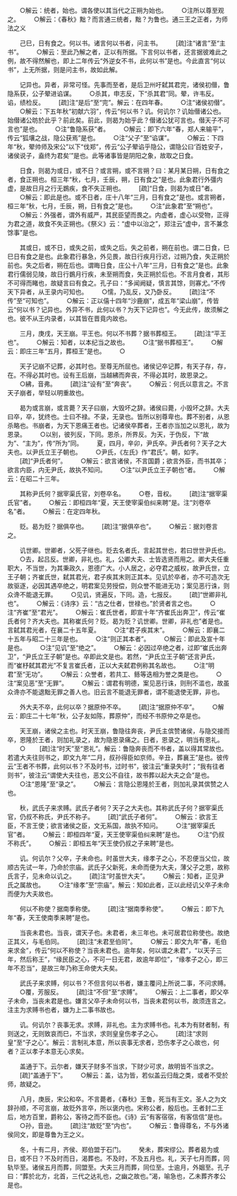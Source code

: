 <!-- { "loadSidebar": true } -->
　　○解云：统者，始也。谓各使以其当代之正朔为始也。
　　○注所以尊至观之。
　　○解云：《春秋》黜？而言通三统者，黜？为鲁也。通三王之正者，为师法之义

　　己巳，日有食之。何以书。诸言何以书者，问主书。
　　[疏]注“诸言”至“主书”。
　　○解云：至此乃解之者，正以有所据。下言何以书者，还言据彼难此之例，故不得然解也，即上二年传云“外逆女不书，此何以书”是也。今此直言“何以书”，上无所据，则是问主书，故如此解。

　　记异也。异者，非常可怪。先事而至者，是后卫州吁弑其君完，诸侯初僣，鲁隐系获，公子翚进谄谋。
　　○杀其，申志反，下“杀其君”同。翚，许韦反。谄，绩检反。
　　[疏]注“是后”至“完”。解云：在四年春。
　　○注“诸侯初僣”。
　　○解云：下五年秋“初献六羽”，传云“何以书？讥。何讥尔？讥始僣诸公也。始僣诸公昉於此乎？前此矣。前此，则曷为始乎此？僣诸公犹可言也。僣天子不可言也”是也。
　　○注“鲁隐系获”者。
　　○解云：即下六年“春，郑人来输平”，传云“狐壤之战，隐公获焉”是也。
　　○注“父子”至“谄谋”。
　　○解云：下四年“秋，翚帅师及宋公”以下“伐郑”，传云“公子翚谄乎隐公，谓隐公曰‘百姓安子，诸侯说子，盍终为君矣’”是也。此等诸事皆是阴阳之象，故取之日食。

　　日食，则曷为或日，或不日？或言朔，或不言朔？曰：某月某日朔，日有食之者，食正朔也。桓三年“秋，七月，壬辰，朔，日有食之”是也。此象君行外彊内虚，是故日月之行无鷃疾，食不失正朔也。
　　[疏]“日食，则曷为或日”者。
　　○解云：即此是也。或不日者，庄十八年“三月，日有食之”是也。或言朔者，桓三年“秋，七月，壬辰，朔，日有食之”是也。
　　○注“此象君”至“朔也”。
　　○解云：外强者，谓外有威严，其民臣望而畏之。内虚者，虚心以受物，正得为君之道，故食不失正朔也。《祭义》云：“虚中以治之”，郑注云“虚中，言不兼念馀事”是也。

　　其或日，或不日，或失之前，或失之后。失之前者，朔在前也。谓二日食，巳巳日有食之是也。此象君行暴急，外见畏，故日行疾月行迟，过朔乃食，失正朔於前也。失之后者，朔在后也。谓晦日食，庄公十八年“三月，日有食之”是也。此象君行儒弱见陵，故日行鷃月行疾，未至朔而食，失正朔於后也。不言月食者，其形不可得而睹也，故疑言曰有食之。孔子曰：“多闻阙疑，慎言其馀，则寡尤。”不传天下异者，从王录内可知也。
　　○懦，乃乱反，又乃卧反。
　　[疏]注“不传”至“可知也”。
　　○解云：正以僖十四年“沙鹿崩”，成五年“梁山崩”，传皆云“何以书？记异也。外异不书，此何以书？为天下记异也”。今无此传，故须解之也。彼不从王内录者，以其皆在晋竟内故也。

　　三月，庚戌，天王崩。平王也。何以不书葬？据书葬桓王。
　　[疏]注“平王也”。
　　○解云：知者，以本纪当之故也。
　　○注“据书葬桓王”。
　　○解云：即庄三年“五月，葬桓王”是也。
　　○

　　天子记崩不记葬，必其时也。至尊无所屈也。诸侯记卒记葬，有天子存，存，在。不得必其时也。设有王后崩，当越紼而奔丧，不得必其时，故恩录之。
　　○紼，音弗。
　　[疏]注“设有”至“奔丧”。
　　○解云：何氏以意言之。不言天子崩者，举轻以明重故也。

　　曷为或言崩，或言薨？天子曰崩，大毁坏之辞。诸侯曰薨，小毁坏之辞。大夫曰卒，卒，犹终也。士曰不禄。不录，无录也。皆所以别尊卑也。葬不别者，从恩杀略也。书崩者，为天下恩痛王者也。记诸侯卒葬者，王者亦当加之以恩礼，故为恩录。
　　○以别，彼列反，下同。恩杀，所界反。为天，于伪反，下“故为”、“主为”，传“所为”同。
　　夏，四月，辛卯，尹氏卒。尹氏者何？天子之大夫也。以尹氏立王子朝也。
　　○尹氏，《左氏》作“君氏”。朝，如字。
　　[疏]“尹氏者何”。
　　○解云：欲言诸侯，不言国爵；欲言外臣，而书其卒；欲言内臣，内无尹氏，故执不知问。
　　○注“以尹氏立王子朝也”者。
　　○解云：在昭二十三年。

　　其称尹氏何？据宰渠氏官，刘卷卒名。
　　○卷，音权。
　　[疏]注“据宰渠氏官”者。
　　○解云：即桓四年“夏，天王使宰渠伯纠来聘”是。注“刘卷卒名”者。
　　○解云：在定四年秋。

　　贬。曷为贬？据俱卒也。
　　[疏]注“据俱卒也”。
　　○解云：据刘卷言之。

　　讥世卿。世卿者，父死子继也。贬去名者氏，言起其世也，若曰世世尹氏也。
　　○去，起吕反。世卿，非礼也。礼，公卿大夫、士皆选贤而用之。卿大夫任重职大，不当世，为其秉政久，恩德广大。小人居之，必夺君之威权，故尹氏世，立王子朝；齐崔氏世，弑其君光，君子疾其末则正其本。见讥於卒者，亦不可造次无故驱逐，必因其遇卒绝之，明君案见劳授偿，则众誉不能进无功；案见恶行诛，则众谗不能退无罪。
　　○见讥，贤遍反，下同。造，七报反。
　　[疏]“世卿非礼也”。
　　○解云：《诗序》云：“古之仕者，世禄也。”於贤者言之也。
　　○注“齐崔”至“君光”。
　　○解云：崔氏世者，即宣十年“齐崔氏出奔卫”，传云“崔氏者何？齐大夫也。其称崔氏何？贬。曷为贬？讥世卿。世卿，非礼也”者是也。言弑其君光者，在襄二十五年夏。
　　○注“君子疾其末”。
　　○解云：即襄二十五年与昭二十三年是也。
　　○注“则正其本者”。
　　○解云：即此及宣十年是也。
　　○注“见讥”至“绝之”。
　　○解云：必因过卒绝之者，过即“崔氏出奔卫”，“尹氏立王子朝”是也。卒即此文是也。若然，“尹氏立王子朝”还言尹氏，而“崔杼弑其君光”不复言崔氏者，正以大夫弑君例称其名故也。
　　○注“明君”至“无功”。
　　○解云：众誉者，若共工、鲧等迭相为誉之类是也。
　　○注“案见恶”至“无罪”。
　　○解云：谓君有明德，案见恶行诛，则刑不滥也，故虽众谗亦不能退黜无罪之善人也。旧云言不能退无罪者，谓不能退使无罪，非也。

　　外大夫不卒，此何以卒？据原仲不卒。
　　[疏]注“据原仲不卒”。
　　○解云：即庄二十七年“秋，公子友如陈，葬原仲”，而经不书原仲之卒是也。

　　天王崩，诸侯之主也。时天王崩，鲁隐往奔丧，尹氏主傧赞诸侯，与隐交接而卒，恩隆於王者，则加礼录之，故为隐恩录痛之。日者，恩录之，明当有恩礼。
　　○
　　[疏]注“时天”至“恩礼”。解云：鲁隐奔丧而不书者，盖以得其常故也。若遣大夫往则书之，即文九年“二月，叔孙得臣如京师。辛丑，葬襄王”是也。彼传云“王者不书葬，此何以书？不及时书，过时书”，彼注云“重录失时”；“我有往者则书”，彼注云“谓使大夫往也，恶文公不自往，故书葬以起大夫之会”是也。
　　○注“恩隆”至“录之”。
　　○解云：言隐公恩隆於王者，则加礼录其傧赞之人也。

　　秋，武氏子来求赙。武氏子者何？天子之大夫也。其称武氏子何？据宰渠氏官，仍叔不称氏，尹氏不称子。
　　[疏]“武氏子者何”。
　　○解云：欲言王臣，不言王使；欲言诸侯之臣，文无系国，故执不知问。
　　○注“据宰渠氏官”者。
　　○解云：即桓四年“夏，天王使宰渠伯纠来聘”是也。
　　○注“仍叔不称氏”。
　　○解云：即桓五年“天王使仍叔之子来聘”是也。

　　讥。何讥尔？父卒，子未命也。时虽世大夫，缘孝子之心，不忍便当父位，故顺古先试一年，乃命於宗庙。武氏子父新死，未命而便为大夫，薄父子之恩，故称氏言子，见未命以讥之。
　　[疏]注“时虽世大夫”。
　　○解云：知者，正见尹氏之属故也。
　　○注“缘孝”至“宗庙”。解云：知如此者，正以此经讥父卒子未命而便为大夫故也。

　　何以不称使？据南季称使。
　　[疏]注“据南季称使”。
　　○解云：即下九年“春，天王使南季来聘”是也。

　　当丧未君也。当丧，谓天子也。未君者，未三年也。未可居君位称使也。故绝正其义，与毛伯同。
　　[疏]注“未君至伯同”。
　　○解云：即文九年“春，毛伯来求金”，传云“何以不称使？当丧未君也。逾年矣，何以谓之未君”，“以天子三年，然后称王”，“缘民臣之心，不可一日无君，故逾年即位”，“缘孝子之心，即三年不忍当”，是故三年乃称王命使大夫矣。

　　武氏子来求赙，何以书？不但言何以书者，嫌主覆问上所说二事，不问求赙。
　　○覆，芳服反。
　　[疏]注“不但”至“求赙”。
　　○解云：上二事者，即父卒子未命，当丧未君是也。嫌言父卒子未命何以书，当丧未君何以书，故须连言之。注主为求赙书也者，嫌为上二事书故也。

　　讥。何讥尔？丧事无求。求赙，非礼也。主为求赙书也。礼本为有财者制，有则送之，无则致哀而巳，不当求，求则皇皇伤孝子之心。
　　[疏]注“求则皇”至“子之心”。解云：言制礼本意，所以丧事无求者，恐伤孝子之心故也，何者？正以孝子本意无心求矣。

　　盖通于下。云尔者，嫌天子财多不当求，下财少可求，故明皆不当求之。
　　[疏]“盖通于下”。
　　○解云：盖，诂为皆，若似盖云归哉之类，或者不受於师，故疑之。

　　八月，庚辰，宋公和卒。不言薨者，《春秋》王鲁，死当有王文。圣人之为文辞孙顺，不可言崩，故贬外言卒，所以褒内也。宋称公者，殷后也。王者封二王后，地方百里，爵称公，客待之而不臣也。《诗》云“有客宿宿，有客信信”是也。
　　○孙，音逊。
　　[疏]注“故贬”至“内也”。
　　○解云：鲁得尊名，不与外诸侯同文，即是尊鲁为王之义。

　　冬，十有二月，齐侯、郑伯盟于石门。
　　癸未，葬宋缪公。葬者曷为或日，或不日？不及时而日，渴葬也。不及时，不及五月也。礼，天子七月而葬，同轨毕至。诸侯五月而葬，同盟至。大夫三月而葬，同位至。士逾月，外姻至。孔子曰：“葬於北方，北首，三代之达礼也，之幽之故也。”渴，喻急也，乙未葬齐孝公是也。
